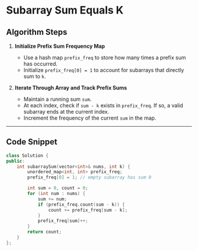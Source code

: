 # Subarray Sum Equals K

## Algorithm Steps

1. **Initialize Prefix Sum Frequency Map**  
   - Use a hash map `prefix_freq` to store how many times a prefix sum has occurred.
   - Initialize `prefix_freq[0] = 1` to account for subarrays that directly sum to `k`.

2. **Iterate Through Array and Track Prefix Sums**  
   - Maintain a running sum `sum`.
   - At each index, check if `sum - k` exists in `prefix_freq`. If so, a valid subarray ends at the current index.
   - Increment the frequency of the current `sum` in the map.

---

## Code Snippet

```cpp
class Solution {
public:
    int subarraySum(vector<int>& nums, int k) {
        unordered_map<int, int> prefix_freq;
        prefix_freq[0] = 1; // empty subarray has sum 0

        int sum = 0, count = 0;
        for (int num : nums) {
            sum += num;
            if (prefix_freq.count(sum - k)) {
                count += prefix_freq[sum - k];
            }
            prefix_freq[sum]++;
        }
        return count;
    }
};

